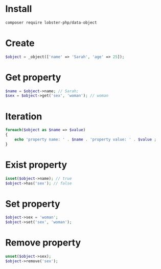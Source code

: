 # Install
```bash
composer require lobster-php/data-object
```
# Create
```php
$object = _object(['name' => 'Sarah', 'age' => 25]);
```
# Get property
```php
$name = $object->name; // Sarah;
$sex = $object->get('sex', 'woman'); // woman
```
# Iteration
```php
foreach($object as $name => $value)
{
    echo 'property name: ' . $name . 'property value: ' . $value ;
}
```
# Exist property
```php
isset($object->name); // true
$object->has('sex'); // false
```
# Set property
```php
$object->sex = 'woman';
$object->set('sex', 'woman');
```
# Remove property
```php
unset($object->sex);
$object->remove('sex');
```
